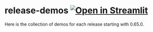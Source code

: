 # release-demos [![Open in Streamlit](https://static.streamlit.io/badges/streamlit_badge_black_white.svg)](https://share.streamlit.io/streamlit/release-demos/0.71/0.71)
Here is the collection of demos for each release starting with 0.65.0.
